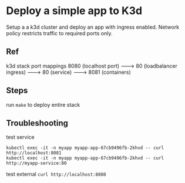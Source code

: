 # Deploy a simple app to K3d

Setup a a k3d cluster and deploy an app with ingress enabled. Network policy restricts traffic to required ports only.

## Ref

k3d stack port mappings
8080 (localhost port) ---> 80 (loadbalancer ingress) ---> 80 (service) ---> 8081 (containers)

## Steps

run ```make``` to deploy entire stack

## Troubleshooting

test service 

```
kubectl exec -it -n myapp myapp-app-67cb9496fb-2khvd -- curl http://localhost:8081
kubectl exec -it -n myapp myapp-app-67cb9496fb-2khvd -- curl http://myapp-service:80

```
test external ```curl http://localhost:8080```